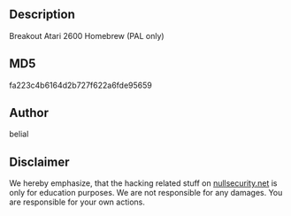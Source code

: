 Description
-----------
Breakout Atari 2600 Homebrew (PAL only)

MD5
---
fa223c4b6164d2b727f622a6fde95659

Author
------
belial

Disclaimer
----------
We hereby emphasize, that the hacking related stuff on
[nullsecurity.net](http://nullsecurity.net) is only for education purposes.
We are not responsible for any damages. You are responsible for your own
actions.
